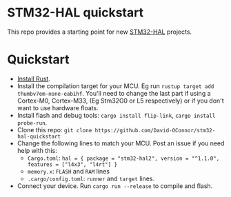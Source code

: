 # STM32-HAL quickstart

This repo provides a starting point for new [STM32-HAL](https://github.com/David-OConnor/stm32-hal)
projects.

# Quickstart
- [Install Rust](https://www.rust-lang.org/tools/install).
- Install the compilation target for your MCU. Eg run `rustup target add thumbv7em-none-eabihf`. You'll need to change the last part if using a Cortex-M0, Cortex-M33, (Eg Stm32G0 or L5 respectively) or if you don't want to use hardware floats.
- Install flash and debug tools: `cargo install flip-link`, `cargo install probe-run`.
- Clone this repo: `git clone https://github.com/David-OConnor/stm32-hal-quickstart`
- Change the following lines to match your MCU. Post an issue if you need help with this:
  - `Cargo.toml`: `hal = { package = "stm32-hal2", version = "^1.1.0", features = ["l4x3", "l4rt"] }`
  - `memory.x`: `FLASH` and `RAM` lines
  - `.cargo/config.toml`: `runner` and `target` lines.
- Connect your device. Run `cargo run --release` to compile and flash.
